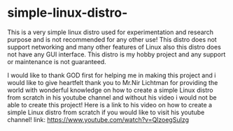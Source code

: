 # simple-linux-distro-
This is a very simple linux distro used for experimentation and research purpose and is not recommended for any other use!
This distro does not support networking and many other features of Linux also this distro does not have any GUI interface.
This distro is my hobby project and any support or maintenance is not guaranteed.

I would like to thank GOD first for helping me in making this project and i would like to give heartfelt thank you to Mr.Nir Lichtman for providing the world with wonderful knowledge on how to create a simple Linux distro from scratch in his youtube channel and without his video i would not be able to create this project! Here is a link to his video on how to create a simple Linux distro from scratch if you would like to visit his youtube channel!
link: https://www.youtube.com/watch?v=QlzoegSuIzg


